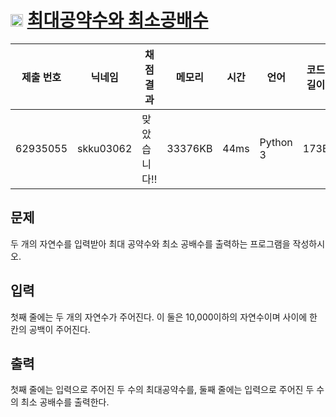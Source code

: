 # <img width="20px"  src="https://d2gd6pc034wcta.cloudfront.net/tier/5.svg" class="solvedac-tier"> [최대공약수와 최소공배수](https://www.acmicpc.net/problem/2609) 

| 제출 번호 | 닉네임 | 채점 결과 | 메모리 | 시간 | 언어 | 코드 길이 |
|---|---|---|---|---|---|---|
|62935055|skku03062|맞았습니다!! |33376KB|44ms|Python 3|173B|

## 문제
<p>두 개의 자연수를 입력받아 최대 공약수와 최소 공배수를 출력하는 프로그램을 작성하시오.</p>

## 입력
<p>첫째 줄에는 두 개의 자연수가 주어진다. 이 둘은 10,000이하의 자연수이며 사이에 한 칸의 공백이 주어진다.</p>

## 출력
<p>첫째 줄에는 입력으로 주어진 두 수의 최대공약수를, 둘째 줄에는 입력으로 주어진 두 수의 최소 공배수를 출력한다.</p>

